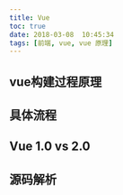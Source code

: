 ```yaml
---
title: Vue
toc: true
date: 2018-03-08  10:45:34
tags: [前端, vue, vue 原理]
---
```


## vue构建过程原理

## 具体流程

## Vue 1.0 vs 2.0

## 源码解析


